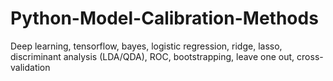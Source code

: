 # Python-Model-Calibration-Methods

Deep learning, tensorflow, bayes, logistic regression, ridge, lasso, discriminant analysis (LDA/QDA), ROC, bootstrapping, leave one out, cross-validation
